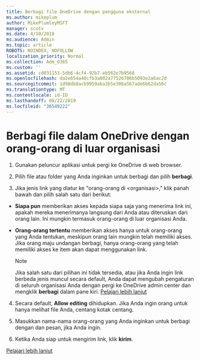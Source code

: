```yaml
---
title: Berbagi file OneDrive dengan pengguna eksternal
ms.author: mikeplum
author: MikePlumleyMSFT
manager: scotv
ms.date: 4/10/2018
ms.audience: Admin
ms.topic: article
ROBOTS: NOINDEX, NOFOLLOW
localization_priority: Normal
ms.collection: Adm_O365
ms.custom: ''
ms.assetid: cd031153-5db6-4cf4-92b7-eb562e7b9568
ms.openlocfilehash: da2e654a40cfb3a802a77526706b5093e2a6ac2d
ms.sourcegitcommit: 1d98db8acb9959aba3b5e308a567ade6b62da56c
ms.translationtype: MT
ms.contentlocale: id-ID
ms.lasthandoff: 08/22/2019
ms.locfileid: "36549222"
---
```

# <a name="share-files-in-onedrive-with-people-outside-your-organization"></a>Berbagi file dalam OneDrive dengan orang-orang di luar organisasi

1. Gunakan peluncur aplikasi untuk pergi ke OneDrive di web browser. 
    
2. Pilih file atau folder yang Anda inginkan untuk berbagi dan pilih **berbagi**. 
    
3. Jika jenis link yang diatur ke "orang-orang di \<organisasi\>," klik panah bawah dan pilih salah satu dari berikut: 
    
  - **Siapa pun** memberikan akses kepada siapa saja yang menerima link ini, apakah mereka menerimanya langsung dari Anda atau diteruskan dari orang lain. Ini mungkin termasuk orang-orang di luar organisasi Anda. 
    
  - **Orang-orang tertentu** memberikan akses hanya untuk orang-orang yang Anda tentukan, meskipun orang lain mungkin telah memiliki akses. Jika orang maju undangan berbagi, hanya orang-orang yang telah memiliki akses ke item akan dapat menggunakan link. 
    
    > [!NOTE]
    > Jika salah satu dari pilihan ini tidak tersedia, atau jika Anda ingin link berbeda jenis muncul secara default, Anda dapat mengubah pengaturan di seluruh organisasi Anda dengan pergi ke OneDrive admin center dan mengklik **berbagi** dalam pane kiri. [Pelajari lebih lanjut](https://go.microsoft.com/fwlink/?linkid=871961)
  
4. Secara default, **Allow editing** dihidupkan. Jika Anda ingin orang untuk hanya melihat file Anda, centang kotak centang. 
    
5. Masukkan nama-nama orang-orang yang Anda inginkan untuk berbagi dengan dan pesan, jika Anda ingin.
    
6. Ketika Anda siap untuk mengirim link, klik **kirim**. 
    
[Pelajari lebih lanjut](https://go.microsoft.com/fwlink/?linkid=871861)
  

